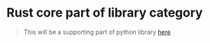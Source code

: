 # Rust core part of library category
> This will be a supporting part of python library [here](https://github.com/raynardj/category)